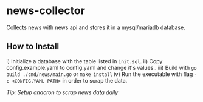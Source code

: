 # news-collector
Collects news with news api and stores it in a mysql/mariadb database.

## How to Install
i) Initialize a database with the table listed in `init.sql`.
ii) Copy config.example.yaml to config.yaml and change it's values..
iii) Build with `go build ./cmd/news/main.go` or `make install`
iv) Run the executable with flag `-c <CONFIG.YAML PATH>` in order to scrap the data.

*Tip: Setup anacron to scrap news data daily*

